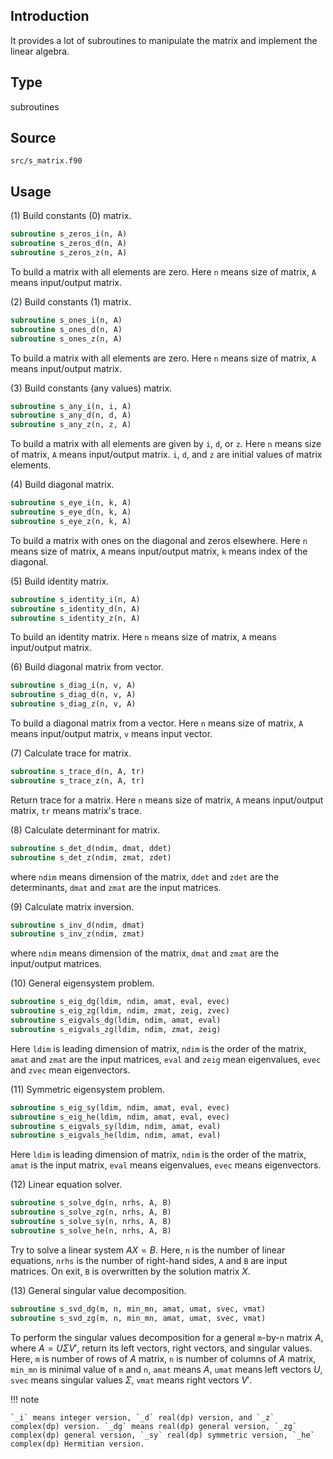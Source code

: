 ## Introduction

It provides a lot of subroutines to manipulate the matrix and implement the linear algebra.

## Type

subroutines

## Source

`src/s_matrix.f90`

## Usage

(1) Build constants (0) matrix.

```fortran
subroutine s_zeros_i(n, A)
subroutine s_zeros_d(n, A)
subroutine s_zeros_z(n, A)
```

To build a matrix with all elements are zero. Here `n` means size of matrix, `A` means input/output matrix.

(2) Build constants (1) matrix.

```fortran
subroutine s_ones_i(n, A)
subroutine s_ones_d(n, A)
subroutine s_ones_z(n, A)
```

To build a matrix with all elements are zero. Here `n` means size of matrix, `A` means input/output matrix.

(3) Build constants (any values) matrix.

```fortran
subroutine s_any_i(n, i, A)
subroutine s_any_d(n, d, A)
subroutine s_any_z(n, z, A)
```

To build a matrix with all elements are given by `i`, `d`, or `z`. Here `n` means size of matrix, `A` means input/output matrix. `i`, `d`, and `z` are initial values of matrix elements.

(4) Build diagonal matrix.

```fortran
subroutine s_eye_i(n, k, A)
subroutine s_eye_d(n, k, A)
subroutine s_eye_z(n, k, A)
```

To build a matrix with ones on the diagonal and zeros elsewhere. Here `n` means size of matrix, `A` means input/output matrix, `k` means  index of the diagonal.

(5) Build identity matrix.

```fortran
subroutine s_identity_i(n, A)
subroutine s_identity_d(n, A)
subroutine s_identity_z(n, A)
```

To build an identity matrix. Here `n` means size of matrix, `A` means input/output matrix.

(6) Build diagonal matrix from vector.

```fortran
subroutine s_diag_i(n, v, A)
subroutine s_diag_d(n, v, A)
subroutine s_diag_z(n, v, A)
```

To build a diagonal matrix from a vector. Here `n` means size of matrix, `A` means input/output matrix, `v` means input vector.

(7) Calculate trace for matrix.

```fortran
subroutine s_trace_d(n, A, tr)
subroutine s_trace_z(n, A, tr)
```

Return trace for a matrix. Here `n` means size of matrix, `A` means input/output matrix, `tr` means matrix's trace.

(8) Calculate determinant for matrix.

```fortran
subroutine s_det_d(ndim, dmat, ddet)
subroutine s_det_z(ndim, zmat, zdet)
```

where `ndim` means dimension of the matrix, `ddet` and `zdet` are the determinants, `dmat` and `zmat` are the input matrices.

(9) Calculate matrix inversion.

```fortran
subroutine s_inv_d(ndim, dmat)
subroutine s_inv_z(ndim, zmat)
```

where `ndim` means dimension of the matrix, `dmat` and `zmat` are the input/output matrices.

(10) General eigensystem problem.

```fortran
subroutine s_eig_dg(ldim, ndim, amat, eval, evec)
subroutine s_eig_zg(ldim, ndim, zmat, zeig, zvec)
subroutine s_eigvals_dg(ldim, ndim, amat, eval)
subroutine s_eigvals_zg(ldim, ndim, zmat, zeig)
```

Here `ldim` is leading dimension of matrix, `ndim` is the order of the matrix, `amat` and `zmat` are the input matrices, `eval` and `zeig` mean eigenvalues, `evec` and `zvec` mean eigenvectors.

(11) Symmetric eigensystem problem.

```fortran
subroutine s_eig_sy(ldim, ndim, amat, eval, evec)
subroutine s_eig_he(ldim, ndim, amat, eval, evec)
subroutine s_eigvals_sy(ldim, ndim, amat, eval)
subroutine s_eigvals_he(ldim, ndim, amat, eval)
```

Here `ldim` is leading dimension of matrix, `ndim` is the order of the matrix, `amat` is the input matrix, `eval` means eigenvalues, `evec` means eigenvectors.

(12) Linear equation solver.

```fortran
subroutine s_solve_dg(n, nrhs, A, B)
subroutine s_solve_zg(n, nrhs, A, B)
subroutine s_solve_sy(n, nrhs, A, B)
subroutine s_solve_he(n, nrhs, A, B)
```

Try to solve a linear system $AX = B$. Here, `n` is the number of linear equations, `nrhs` is the number of right-hand sides, `A` and `B` are input matrices. On exit, `B` is overwritten by the solution matrix $X$.

(13) General singular value decomposition.

```fortran
subroutine s_svd_dg(m, n, min_mn, amat, umat, svec, vmat)
subroutine s_svd_zg(m, n, min_mn, amat, umat, svec, vmat)
```

To perform the singular values decomposition for a general `m`-by-`n` matrix $A$, where $A = U \Sigma V'$, return its left vectors, right vectors, and singular values. Here, `m` is number of rows of $A$ matrix, `n` is number of columns of $A$ matrix, `min_mn` is minimal value of `m` and `n`, `amat` means $A$, `umat` means  left vectors $U$, `svec` means singular values $\Sigma$, `vmat` means right vectors $V'$.

!!! note

    `_i` means integer version, `_d` real(dp) version, and `_z` complex(dp) version. `_dg` means real(dp) general version, `_zg` complex(dp) general version, `_sy` real(dp) symmetric version, `_he` complex(dp) Hermitian version.
